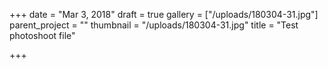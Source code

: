 +++
date = "Mar 3, 2018"
draft = true
gallery = ["/uploads/180304-31.jpg"]
parent_project = ""
thumbnail = "/uploads/180304-31.jpg"
title = "Test photoshoot file"

+++
